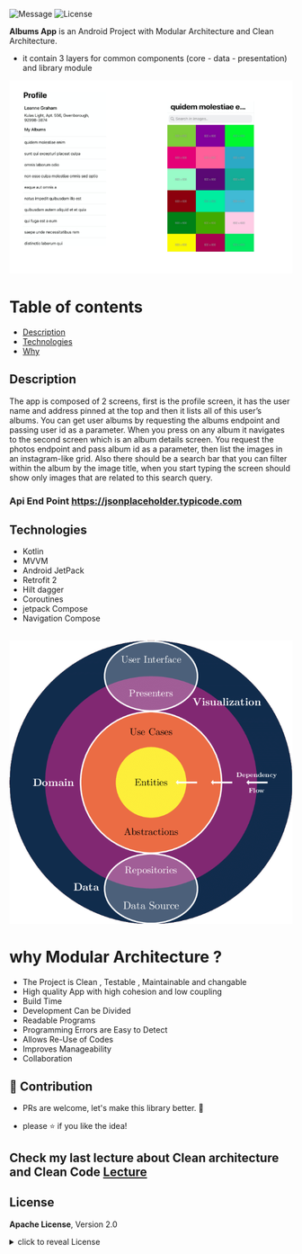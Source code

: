 ![Message](https://img.shields.io/static/v1?label=Android&message=Project&color=green)
![License](https://img.shields.io/badge/License-Apache-blue.svg)

**Albums App**  is an Android Project with Modular Architecture and Clean Architecture.
- it contain 3 layers for common components (core - data - presentation) and library module

<p align="center">
<img src="https://github.com/AhmedTawfiqM/Albums/blob/master/design.PNG" alt="design"/>
</p>


# Table of contents

- [Description](#Description)
- [Technologies](#Technologies)
- [Why](#why)


## Description
The app is composed of 2 screens, first is the profile screen, it has the user name and address  pinned at the top and then it lists all of this user’s albums. You can get user albums by requesting  the albums endpoint and passing user id as a parameter. 
When you press on any album it navigates to the second screen which is an album details screen.  You request the photos endpoint and pass album id as a parameter, then list the images in an  instagram-like grid. Also there should be a search bar that you can filter within the album by the  image title, when you start typing the screen should show only images that are related to this  search query.

### Api End Point https://jsonplaceholder.typicode.com

## Technologies
- Kotlin <br/>
- MVVM  
- Android JetPack 
- Retrofit 2 
- Hilt dagger 
- Coroutines
- jetpack Compose 
- Navigation Compose 

<br/>
<img src="https://github.com/AhmedTawfiqM/Albums/blob/master/clean_arch.png" alt="clean-architecture"/>

# why Modular Architecture ?

- The Project is Clean , Testable , Maintainable and changable
- High quality App with high cohesion and low coupling
- Build Time 
- Development Can be Divided
- Readable Programs
- Programming Errors are Easy to Detect
- Allows Re-Use of Codes
- Improves Manageability
- Collaboration

## :clap: Contribution

- PRs are welcome, let's make this library better. :raised_hands:

- please :star: if you like the idea!


## Check my last lecture about Clean architecture and Clean Code [Lecture](https://www.youtube.com/watch?v=kFll5whDTJc&t=759s&ab_channel=AHMEDTAWFIQ)

## License

**Apache License**, Version 2.0

<details>
    <summary>
        click to reveal License
    </summary>

```
Licensed under the Apache License, Version 2.0 (the "License");
you may not use this file except in compliance with the License.
You may obtain a copy of the License at
   https://www.apache.org/licenses/LICENSE-2.0
Unless required by applicable law or agreed to in writing, software
distributed under the License is distributed on an "AS IS" BASIS,
WITHOUT WARRANTIES OR CONDITIONS OF ANY KIND, either express or implied.
See the License for the specific language governing permissions and
limitations under the License.
```

</details>
